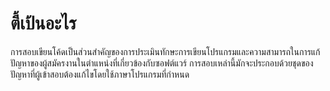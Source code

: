 # ตี้เป้นอะไร
การสอบเขียนโค้ดเป็นส่วนสำคัญของการประเมินทักษะการเขียนโปรแกรมและความสามารถในการแก้ปัญหาของผู้สมัครงานในตำแหน่งที่เกี่ยวข้องกับซอฟต์แวร์ การสอบเหล่านี้มักจะประกอบด้วยชุดของปัญหาที่ผู้เข้าสอบต้องแก้ไขโดยใช้ภาษาโปรแกรมที่กำหนด
